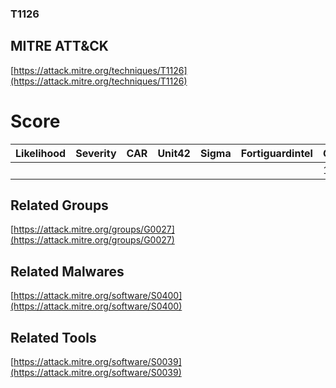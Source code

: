
### T1126
## MITRE ATT&CK
[https://attack.mitre.org/techniques/T1126](https://attack.mitre.org/techniques/T1126)

# Score

| Likelihood | Severity | CAR | Unit42 | Sigma | Fortiguardintel | Groups | Malwares | Tools |
| ---------- | -------- | --- | ------ | ----- | --------------- | ---  | --- | --- |
 |   |   |   |   |   |   | 1 | 1 | 1 |



## Related Groups

[https://attack.mitre.org/groups/G0027](https://attack.mitre.org/groups/G0027)
[]()


## Related Malwares

[https://attack.mitre.org/software/S0400](https://attack.mitre.org/software/S0400)
[]()


## Related Tools

[https://attack.mitre.org/software/S0039](https://attack.mitre.org/software/S0039)
[]()
